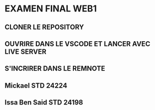 # EXAMEN FINAL WEB1

## CLONER LE REPOSITORY 
## OUVRIRE DANS LE VSCODE ET LANCER AVEC LIVE SERVER
## S'INCRIRER DANS LE REMNOTE
## Mickael STD 24224
## Issa Ben Said STD 24198
